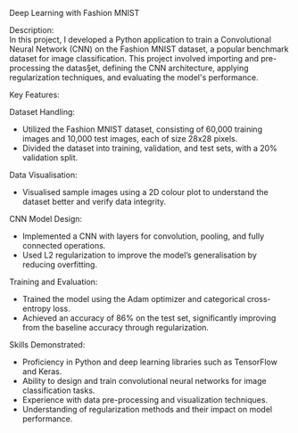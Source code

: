 Deep Learning with Fashion MNIST

Description:  
In this project, I developed a Python application to train a Convolutional Neural Network (CNN) on the Fashion MNIST dataset, a popular benchmark dataset for image classification. This project involved importing and pre-processing the datas§et, defining the CNN architecture, applying regularization techniques, and evaluating the model's performance.

Key Features:

Dataset Handling:
  - Utilized the Fashion MNIST dataset, consisting of 60,000 training images and 10,000 test images, each of size 28x28 pixels.
  - Divided the dataset into training, validation, and test sets, with a 20% validation split.

Data Visualisation:
  - Visualised sample images using a 2D colour plot to understand the dataset better and verify data integrity.

CNN Model Design:
  - Implemented a CNN with layers for convolution, pooling, and fully connected operations.
  - Used L2 regularization to improve the model’s generalisation by reducing overfitting.

Training and Evaluation:
  - Trained the model using the Adam optimizer and categorical cross-entropy loss.
  - Achieved an accuracy of 86% on the test set, significantly improving from the baseline accuracy through regularization.
 
Skills Demonstrated:
- Proficiency in Python and deep learning libraries such as TensorFlow and Keras.
- Ability to design and train convolutional neural networks for image classification tasks.
- Experience with data pre-processing and visualization techniques.
- Understanding of regularization methods and their impact on model performance.
